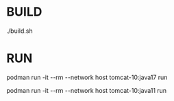 # BUILD

./build.sh

# RUN
podman run -it --rm --network host tomcat-10:java17 run

podman run -it --rm --network host tomcat-10:java11 run

